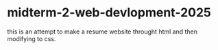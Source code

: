 # midterm-2-web-devlopment-2025
this is an attempt to make a resume website throught html and then modifying to css. 
